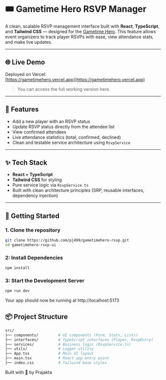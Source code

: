 # 🎟️ Gametime Hero RSVP Manager

A clean, scalable RSVP management interface built with **React**, **TypeScript**, and **Tailwind CSS** — designed for the [Gametime Hero](https://www.gametimehero.com/). This feature allows event organizers to track player RSVPs with ease, view attendance stats, and make live updates.

---

## 🌐 Live Demo

Deployed on Vercel:  
[https://gametimehero.vercel.app](https://gametimehero.vercel.app)

> You can access the full working version here.
---

## 🧩 Features

- Add a new player with an RSVP status  
- Update RSVP status directly from the attendee list  
- View confirmed attendees  
- Live attendance statistics (total, confirmed, declined)  
- Clean and testable service architecture using `RsvpService`  

---

## ✨ Tech Stack

-  **React + TypeScript**
-  **Tailwind CSS** for styling
-  Pure service logic via `RsvpService.ts`
-  Built with clean architecture principles (SRP, reusable interfaces, dependency injection)

---

## 🚀 Getting Started

### 1. Clone the repository

```bash
git clone https://github.com/pj499/gametimehero-rsvp.git
cd gametimehero-rsvp-ui
```

### 2: Install Dependencies
```bash
npm install
```

### 3: Start the Development Server
```bash
npm run dev
```
Your app should now be running at http://localhost:5173

## 📦 Project Structure
```bash
src/
├── components/         # UI components (Form, Stats, Lists)
├── interfaces/         # TypeScript interfaces (Player, RsvpEntry)
├── services/           # Business logic (RsvpService.ts)
├── utils/              # Logger utility
├── App.tsx             # Main UI layout
├── main.tsx            # React app entry point
├── index.css           # Tailwind base styles
```

Built with 💙 by Prajakta


